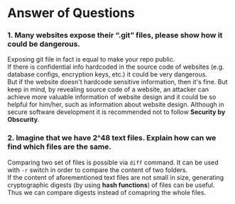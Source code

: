 # Answer of Questions  
### 1. Many websites expose their “.git” files, please show how it could be dangerous.  
Exposing git file in fact is equal to make your repo public.  
If there is confidential info hardcoded in the source code of websites (e.g. database configs, encryption keys, etc.) it could be very dangerous.  
But if the website doesn't hardcode sensitive information, then it's fine. But keep in mind, by revealing source code of a website, an attacker can achieve more valuable information of website design and it could be so helpful for him/her, such as information about website design. Although in secure software development it is recommended not to follow **Security by Obscurity**.  
### 2. Imagine that we have 2^48 text files. Explain how can we find which files are the same.  
Comparing two set of files is possible via `diff` command. It can be used with `-r` switch in order to compare the content of two folders.  
If the content of aforementioned text files are not small in size, generating cryptographic digests (by using **hash functions**) of files can be useful. Thus we can compare digests instead of comapring the whole files.  
